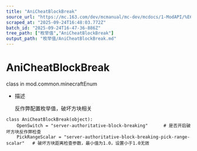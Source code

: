```yaml
---
title: "AniCheatBlockBreak"
source_url: "https://mc.163.com/dev/mcmanual/mc-dev/mcdocs/1-ModAPI/%E6%9E%9A%E4%B8%BE%E5%80%BC/AniCheatBlockBreak.html"
scraped_at: "2025-09-24T16:48:03.772Z"
batch_id: "2025-09-24T16-47-36-886Z"
tree_path: ["枚举值","AniCheatBlockBreak"]
output_path: "枚举值/AniCheatBlockBreak.md"
---
```


#  AniCheatBlockBreak

class in mod.common.minecraftEnum

*   描述
    
    反作弊配置枚举值，破坏方块相关
    

```
class AniCheatBlockBreak(object):
	OpenSwitch = "server-authoritative-block-breaking"		# 是否开启破坏方块反作弊检查
	PickRangeScalar = "server-authoritative-block-breaking-pick-range-scalar"	# 破坏方块距离检查参数，最小值为1.0，设置小于1.0无效


```
